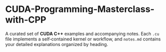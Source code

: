 # CUDA-Programming-Masterclass-with-CPP
A curated set of **CUDA C++** examples and accompanying notes.   Each `.cu` file implements a self‑contained kernel or workflow, and `notes.md` contains your detailed explanations organized by heading.
